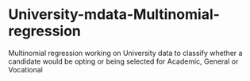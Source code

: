# University-mdata-Multinomial-regression
Multinomial regression working on University data to classify whether a candidate would be opting or being selected for Academic, General or Vocational
